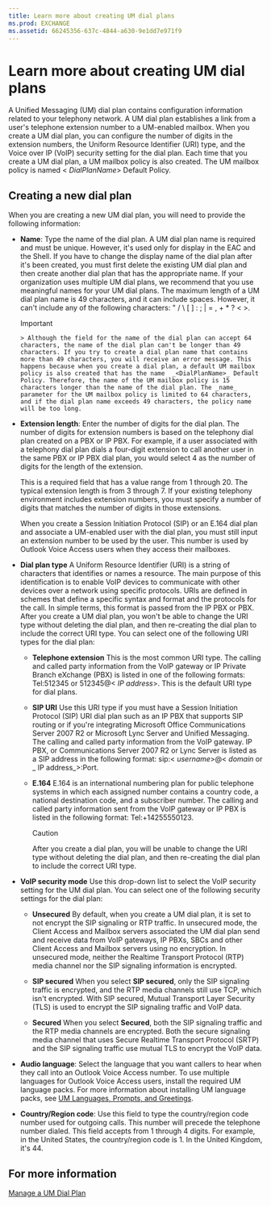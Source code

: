 ```yaml
---
title: Learn more about creating UM dial plans
ms.prod: EXCHANGE
ms.assetid: 66245356-637c-4844-a630-9e1dd7e971f9
---
```



# Learn more about creating UM dial plans

A Unified Messaging (UM) dial plan contains configuration information related to your telephony network. A UM dial plan establishes a link from a user's telephone extension number to a UM-enabled mailbox. When you create a UM dial plan, you can configure the number of digits in the extension numbers, the Uniform Resource Identifier (URI) type, and the Voice over IP (VoIP) security setting for the dial plan. Each time that you create a UM dial plan, a UM mailbox policy is also created. The UM mailbox policy is named < _DialPlanName_> Default Policy.
  
    
    


## Creating a new dial plan

When you are creating a new UM dial plan, you will need to provide the following information:
  
    
    

- **Name**: Type the name of the dial plan. A UM dial plan name is required and must be unique. However, it's used only for display in the EAC and the Shell. If you have to change the display name of the dial plan after it's been created, you must first delete the existing UM dial plan and then create another dial plan that has the appropriate name. If your organization uses multiple UM dial plans, we recommend that you use meaningful names for your UM dial plans. The maximum length of a UM dial plan name is 49 characters, and it can include spaces. However, it can't include any of the following characters: " / \\ [ ] : ; | = , + * ? < >.
    
    > [!IMPORTANT]
      > Although the field for the name of the dial plan can accept 64 characters, the name of the dial plan can't be longer than 49 characters. If you try to create a dial plan name that contains more than 49 characters, you will receive an error message. This happens because when you create a dial plan, a default UM mailbox policy is also created that has the name  _<DialPlanName>_ Default Policy. Therefore, the name of the UM mailbox policy is 15 characters longer than the name of the dial plan. The _name_ parameter for the UM mailbox policy is limited to 64 characters, and if the dial plan name exceeds 49 characters, the policy name will be too long.
- **Extension length**: Enter the number of digits for the dial plan. The number of digits for extension numbers is based on the telephony dial plan created on a PBX or IP PBX. For example, if a user associated with a telephony dial plan dials a four-digit extension to call another user in the same PBX or IP PBX dial plan, you would select 4 as the number of digits for the length of the extension. 
    
    This is a required field that has a value range from 1 through 20. The typical extension length is from 3 through 7. If your existing telephony environment includes extension numbers, you must specify a number of digits that matches the number of digits in those extensions.
    
    When you create a Session Initiation Protocol (SIP) or an E.164 dial plan and associate a UM-enabled user with the dial plan, you must still input an extension number to be used by the user. This number is used by Outlook Voice Access users when they access their mailboxes.
    
  
- **Dial plan type** A Uniform Resource Identifier (URI) is a string of characters that identifies or names a resource. The main purpose of this identification is to enable VoIP devices to communicate with other devices over a network using specific protocols. URIs are defined in schemes that define a specific syntax and format and the protocols for the call. In simple terms, this format is passed from the IP PBX or PBX. After you create a UM dial plan, you won't be able to change the URI type without deleting the dial plan, and then re-creating the dial plan to include the correct URI type. You can select one of the following URI types for the dial plan:
    
  - **Telephone extension** This is the most common URI type. The calling and called party information from the VoIP gateway or IP Private Branch eXchange (PBX) is listed in one of the following formats: Tel:512345 or 512345@< _IP address_>. This is the default URI type for dial plans.
    
  
  - **SIP URI** Use this URI type if you must have a Session Initiation Protocol (SIP) URI dial plan such as an IP PBX that supports SIP routing or if you're integrating Microsoft Office Communications Server 2007 R2 or Microsoft Lync Server and Unified Messaging. The calling and called party information from the VoIP gateway. IP PBX, or Communications Server 2007 R2 or Lync Server is listed as a SIP address in the following format: sip:< _username_>@< _domain_ or _ IP address_>:Port.
    
  
  - **E.164** E.164 is an international numbering plan for public telephone systems in which each assigned number contains a country code, a national destination code, and a subscriber number. The calling and called party information sent from the VoIP gateway or IP PBX is listed in the following format: Tel:+14255550123.
    
  

    > [!CAUTION]
      > After you create a dial plan, you will be unable to change the URI type without deleting the dial plan, and then re-creating the dial plan to include the correct URI type. 
- **VoIP security mode** Use this drop-down list to select the VoIP security setting for the UM dial plan. You can select one of the following security settings for the dial plan:
    
  - **Unsecured** By default, when you create a UM dial plan, it is set to not encrypt the SIP signaling or RTP traffic. In unsecured mode, the Client Access and Mailbox servers associated the UM dial plan send and receive data from VoIP gateways, IP PBXs, SBCs and other Client Access and Mailbox servers using no encryption. In unsecured mode, neither the Realtime Transport Protocol (RTP) media channel nor the SIP signaling information is encrypted.
    
  
  - **SIP secured** When you select **SIP secured**, only the SIP signaling traffic is encrypted, and the RTP media channels still use TCP, which isn't encrypted. With SIP secured, Mutual Transport Layer Security (TLS) is used to encrypt the SIP signaling traffic and VoIP data.
    
  
  - **Secured** When you select **Secured**, both the SIP signaling traffic and the RTP media channels are encrypted. Both the secure signaling media channel that uses Secure Realtime Transport Protocol (SRTP) and the SIP signaling traffic use mutual TLS to encrypt the VoIP data.
    
  
- **Audio language**: Select the language that you want callers to hear when they call into an Outlook Voice Access number. To use multiple languages for Outlook Voice Access users, install the required UM language packs. For more information about installing UM language packs, see  [UM Languages, Prompts, and Greetings](http://technet.microsoft.com/library/d48df962-9669-420b-838f-44bfe1012e2f.aspx).
    
  
- **Country/Region code**: Use this field to type the country/region code number used for outgoing calls. This number will precede the telephone number dialed. This field accepts from 1 through 4 digits. For example, in the United States, the country/region code is 1. In the United Kingdom, it's 44.
    
  

## For more information
<a name="fmi"> </a>

 [Manage a UM Dial Plan](http://technet.microsoft.com/library/a89735e4-36ec-49fb-ad0f-192fad37e801.aspx)
  
    
    

